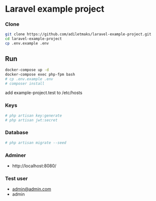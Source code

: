 # Laravel example project

### Clone

```bash
git clone https://github.com/adiletmaks/laravel-example-project.git
cd laravel-example-project
cp .env.example .env
```

## Run
```bash
docker-compose up -d
docker-compose exec php-fpm bash
# cp .env.example .env
# composer install
```
add example-project.test to /etc/hosts


### Keys
```bash
# php artisan key:generate
# php artisan jwt:secret
```

### Database
```bash
# php artisan migrate --seed
```

### Adminer
- http://localhost:8080/

### Test user
- admin@admin.com
- admin
